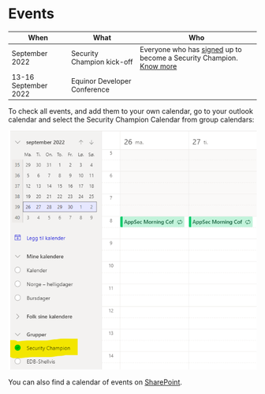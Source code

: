 # Events

| **When** | **What** | **Who** |
|---|---|---|
| September 2022 | Security Champion kick-off | Everyone who has [signed](https://forms.office.com/r/3C2vwEh2i0) up to become a Security Champion. [Know more](./sc-kickoff-agenda.md) |
| 13-16 September 2022 | Equinor Developer Conference |  |


To check all events, and add them to your own calendar, go to your outlook calendar and select the Security Champion Calendar from group calendars:

![Security Champion Calendar](./outlook.png)

You can also find a calendar of events on [SharePoint](https://statoilsrm.sharepoint.com/sites/securitychampion9).
